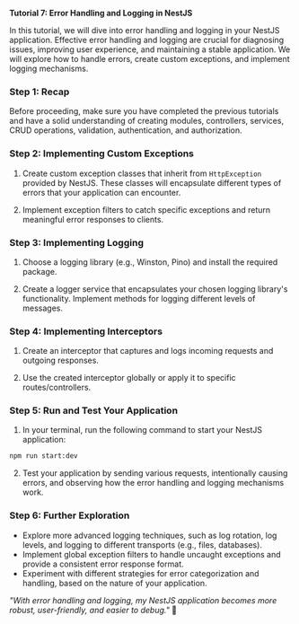 **Tutorial 7: Error Handling and Logging in NestJS**

In this tutorial, we will dive into error handling and logging in your NestJS application. Effective error handling and logging are crucial for diagnosing issues, improving user experience, and maintaining a stable application. We will explore how to handle errors, create custom exceptions, and implement logging mechanisms.

### Step 1: Recap

Before proceeding, make sure you have completed the previous tutorials and have a solid understanding of creating modules, controllers, services, CRUD operations, validation, authentication, and authorization.

### Step 2: Implementing Custom Exceptions

1. Create custom exception classes that inherit from `HttpException` provided by NestJS. These classes will encapsulate different types of errors that your application can encounter.

2. Implement exception filters to catch specific exceptions and return meaningful error responses to clients.

### Step 3: Implementing Logging

1. Choose a logging library (e.g., Winston, Pino) and install the required package.

2. Create a logger service that encapsulates your chosen logging library's functionality. Implement methods for logging different levels of messages.

### Step 4: Implementing Interceptors

1. Create an interceptor that captures and logs incoming requests and outgoing responses.

2. Use the created interceptor globally or apply it to specific routes/controllers.

### Step 5: Run and Test Your Application

1. In your terminal, run the following command to start your NestJS application:

```bash
npm run start:dev
```

2. Test your application by sending various requests, intentionally causing errors, and observing how the error handling and logging mechanisms work.

### Step 6: Further Exploration

- Explore more advanced logging techniques, such as log rotation, log levels, and logging to different transports (e.g., files, databases).
- Implement global exception filters to handle uncaught exceptions and provide a consistent error response format.
- Experiment with different strategies for error categorization and handling, based on the nature of your application.

_"With error handling and logging, my NestJS application becomes more robust, user-friendly, and easier to debug."_ 🚀